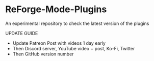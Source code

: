 # ReForge-Mode-Plugins
An experimental repository to check the latest version of the plugins


UPDATE GUIDE
- Update Patreon Post with videos 1 day early
- Then Discord server, YouTube video + post, Ko-Fi, Twitter
- Then GitHub version number
